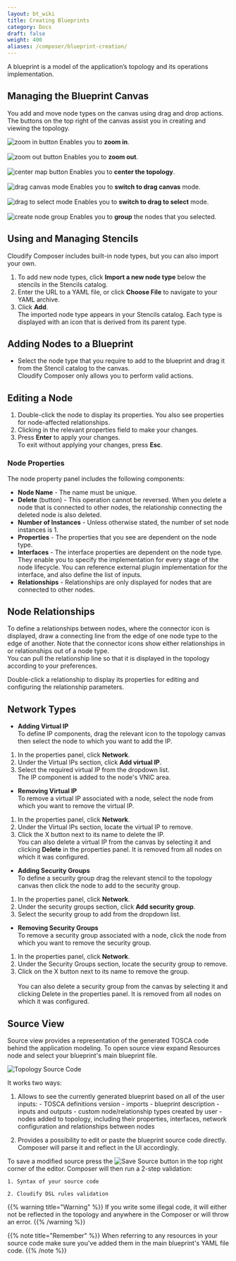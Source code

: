 ```yaml
---
layout: bt_wiki
title: Creating Blueprints
category: Docs
draft: false
weight: 400
aliases: /composer/blueprint-creation/
---
```

A blueprint is a model of the application’s topology and its operations implementation.

## Managing the Blueprint Canvas

You add and move node types on the canvas using drag and drop actions. The buttons on the top right of the canvas assist you in creating and viewing the topology.

![zoom in button]( /images/composer/zoom-in.png )    Enables you to **zoom in**.<br><br>
![zoom out button]( /images/composer/zoom-out.png )    Enables you to **zoom out**.<br><br>
![center map button]( /images/composer/center-map.png )    Enables you to **center the topology**.<br><br>
![drag canvas mode]( /images/composer/drag-canvas.png )    Enables you to **switch to drag canvas** mode.<br><br>
![drag to select mode]( /images/composer/drag-to-select.png )    Enables you to **switch to drag to select** mode.<br><br>
![create node group]( /images/composer/create-node-group.png )    Enables you to **group** the nodes that you selected.

## Using and Managing Stencils

Cloudify Composer includes built-in node types, but you can also import your own.

1. To add new node types, click **Import a new node type** below the stencils in the Stencils catalog.
2. Enter the URL to a YAML file, or click **Choose File** to navigate to your YAML archive.
3. Click **Add**.<br>
The imported node type appears in your Stencils catalog.
Each type is displayed with an icon that is derived from its parent type.<br/>

## Adding Nodes to a Blueprint

* Select the node type that you require to add to the blueprint and drag it from the Stencil catalog to the canvas. <br/>
Cloudify Composer only allows you to perform valid actions.


## Editing a Node

1. Double-click the node to display its properties. You also see properties for node-affected relationships.
2. Clicking in the relevant properties field to make your changes.
3. Press **Enter** to apply your changes.   
   To exit without applying your changes, press **Esc**.
  
### Node Properties
The node property panel includes the following components:

- **Node Name** - The name must be unique. 
- **Delete** (button) - This operation cannot be reversed. When you delete a node that is connected to other nodes, the relationship connecting the deleted node is also deleted.
- **Number of Instances** - Unless otherwise stated, the number of set node instances is 1.
- **Properties** - The properties that you see are dependent on the node type.
- **Interfaces** - The interface properties are dependent on the node type. They enable you to specify the implementation for every stage of the node lifecycle. You can reference external plugin implementation for the interface, and also define the list of inputs.
- **Relationships** - Relationships are only displayed for nodes that are connected to other nodes. 

## Node Relationships

To define a relationships between nodes, where the connector icon is displayed, draw a connecting line from the edge of one node type to the edge of another. Note that the connector icons show either relationships in or relationships out of a node type.<br/>
You can pull the relationship line so that it is displayed in the topology according to your preferences.

Double-click a relationship to display its properties for editing and configuring the relationship parameters.

## Network Types

 - **Adding Virtual IP<br>**
To define IP components, drag the relevant icon to the topology canvas then select the node to which you want to add the IP. 
  1. In the properties panel, click **Network**.
  2. Under the Virtual IPs section, click **Add virtual IP**.
  3. Select the required virtual IP from the dropdown list.<br>
The IP component is added to the node's VNIC area.

 - **Removing Virtual IP**<br/>
   To remove a virtual IP associated with a node, select the node from which you want to remove the virtual IP.
  1. In the properties panel, click **Network**.
  2. Under the Virtual IPs section, locate the virtual IP to remove.
  3. Click the X button next to its name to delete the IP.<br/>
 You can also delete a virtual IP from the canvas by selecting it and clicking **Delete** in the properties panel. It is removed from all nodes on which it was configured.<br>

 - **Adding Security Groups** <br/>
To define a security group drag the relevant stencil to the topology canvas then click the node to add to the security group. 
  1. In the properties panel, click **Network**.
  2. Under the security groups section, click **Add security group**.
  3. Select the security group to add from the dropdown list.<br>

 - **Removing Security Groups** <br/>
To remove a security group associated with a node, click the node from which you want to remove the security group.
  1. In the properties panel, click **Network**.
  2. Under the Security Groups section, locate the security group to remove.
  3. Click on the X button next to its name to remove the group.<br/><br/>
You can also delete a security group from the canvas by selecting it and clicking Delete in the properties panel. It is removed from all nodes on which it was configured.

## Source View

Source view provides a representation of the generated TOSCA code behind the application modeling.
To open source view expand Resources node and select your blueprint's main blueprint file.

![Topology Source Code]( /images/composer/source-tab.png )


It works two ways:

  1. Allows to see the currently generated blueprint based on all of the user inputs:
    - TOSCA definitions version
    - imports
    - blueprint description
    - inputs and outputs
    - custom node/relationship types created by user
    - nodes added to topology, including their properties, interfaces, network configuration and relationships between nodes

  2. Provides a possibility to edit or paste the blueprint source code directly. Composer will parse it and reflect in the UI accordingly. 
  
  To save a modified source press the ![Save Source]( /images/composer/save-source.png ) button in the top right corner of the editor. Composer will then run a 2-step validation:
  
    1. Syntax of your source code
  
    2. Cloudify DSL rules validation


{{% warning title="Warning" %}}
If you write some illegal code, it will either not be reflected in the topology and anywhere in the Composer or will throw an error.
{{% /warning %}}

{{% note title="Remember" %}}
When referring to any resources in your source code make sure you've added them in the main blueprint's YAML file code.
{{% /note %}}
